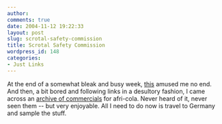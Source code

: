 ```yaml
---
author:
comments: true
date: 2004-11-12 19:22:33
layout: post
slug: scrotal-safety-commission
title: Scrotal Safety Commission
wordpress_id: 148
categories:
- Just Links
---
```


At the end of a somewhat bleak and busy week, [this](http://www.scrotalsafetycommission.com/) amused me no end. And then, a bit bored and following links in a desultory fashion, I came across an [archive of commercials](http://www.afri-cola.com/eng/01/01_03_alternative.html) for afri-cola. Never heard of it, never seen them -- but very enjoyable. All I need to do now is travel to Germany and sample the stuff.

